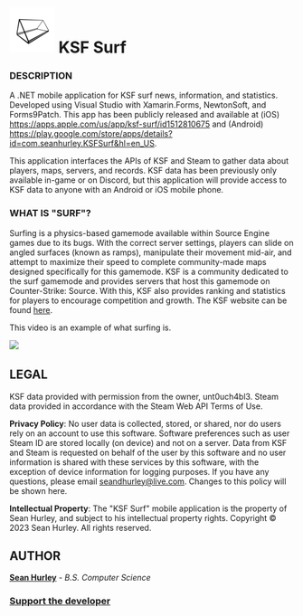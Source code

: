 # ![alt text](https://github.com/hurleysd/KSF_Surf/blob/master/KSF_Surf.iOS/Assets.xcassets/AppIcon.appiconset/Icon80.png "Title App Icon") KSF Surf

### DESCRIPTION
A .NET mobile application for KSF surf news, information, and statistics. Developed using Visual Studio with Xamarin.Forms, NewtonSoft, and Forms9Patch. This app has been publicly released and available at (iOS) https://apps.apple.com/us/app/ksf-surf/id1512810675 and (Android) https://play.google.com/store/apps/details?id=com.seanhurley.KSFSurf&hl=en_US.

This application interfaces the APIs of KSF and Steam to gather data about players, maps, servers, and records. KSF data has been previously only available in-game or on Discord, but this application will provide access to KSF data to anyone with an Android or iOS mobile phone.

### WHAT IS "SURF"?

Surfing is a physics-based gamemode available within Source Engine games due to its bugs. With the correct server settings, players can slide on angled surfaces (known as ramps), manipulate their movement mid-air, and attempt to maximize their speed to complete community-made maps designed specifically for this gamemode. KSF is a community dedicated to the surf gamemode and provides servers that host this gamemode on Counter-Strike: Source. With this, KSF also provides ranking and statistics for players to encourage competition and growth. The KSF website can be found [here](http://surftimer.com).

This video is an example of what surfing is. 

[![](http://img.youtube.com/vi/pKkduQMVyYA/0.jpg)](https://www.youtube.com/watch?v=pKkduQMVyYA&ab_channel=KSFrecords "")

## LEGAL
KSF data provided with permission from the owner, unt0uch4bl3. Steam data provided in accordance with the Steam Web API Terms of Use.

__Privacy Policy__: No user data is collected, stored, or shared, nor do users rely on an account to use this software. Software preferences such as user Steam ID are stored locally (on device) and not on a server. Data from KSF and Steam is requested on behalf of the user by this software and no user information is shared with these services by this software, with the exception of device information for logging purposes. If you have any questions, please email seandhurley@live.com. Changes to this policy will be shown here.

__Intellectual Property__: The \"KSF Surf\" mobile application is the property of Sean Hurley, and subject to his intellectual property rights. Copyright © 2023 Sean Hurley. All rights reserved.

## AUTHOR
**[Sean Hurley](https://www.linkedin.com/in/sean-hurley-a147bb1a0/)** - *B.S. Computer Science* 

### [Support the developer](https://paypal.me/ksfmobiledev)

